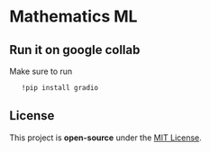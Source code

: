 # Mathematics ML

## Run it on google collab 
   Make sure to run 
   ```bash
      !pip install gradio
  ```

## License
This project is **open-source** under the [MIT License](LICENSE).

